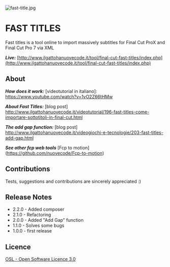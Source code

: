 ![fast-title.jpg](http://www.ilgattohanuovecode.it/images/website/fast-title.jpg)

# FAST TITLES #

Fast titles is a tool online to import massively subtitles for Final Cut ProX and Final Cut Pro 7 via XML

***Live:***
[http://www.ilgattohanuovecode.it/tool/final-cut-fast-titles/index.php](http://www.ilgattohanuovecode.it/tool/final-cut-fast-titles/index.php)

About
-----
***How does it work:*** [videotutorial in italiano]:
https://www.youtube.com/watch?v=1vO2Z66tHMw

***About Fast Titles:*** [blog post]
http://www.ilgattohanuovecode.it/videotutorial/196-fast-titles-come-importare-sottotitoli-in-final-cut.html

***The add gap function:*** [blog post]
http://www.ilgattohanuovecode.it/videogiochi-e-tecnologie/203-fast-titles-add-gap.html

***See other fcp web tools***
[Fcp to motion] (https://github.com/nuovecode/Fcp-to-motion)

Contributions
-------------
Tests, suggestions and contributions are sincerely appreciated :)

Release Notes
-------------

* 2.2.0 - Added composer
* 2.1.0 - Refactoring
* 2.0.0 - Added "Add Gap" function
* 1.1.0 - Solves some bugs
* 1.0.0 - first release

Licence
-------

[OSL - Open Software Licence 3.0](http://opensource.org/licenses/osl-3.0.php)

